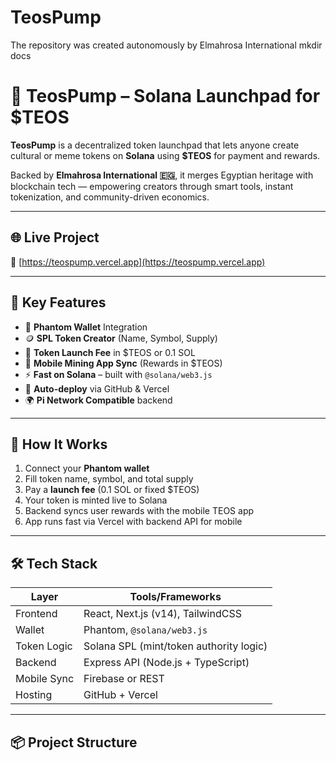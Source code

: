 # TeosPump
The repository was created autonomously  by Elmahrosa International 
mkdir docs
# 🚀 TeosPump – Solana Launchpad for $TEOS

**TeosPump** is a decentralized token launchpad that lets anyone create cultural or meme tokens on **Solana** using **$TEOS** for payment and rewards.

Backed by **Elmahrosa International 🇪🇬**, it merges Egyptian heritage with blockchain tech — empowering creators through smart tools, instant tokenization, and community-driven economics.

---

## 🌐 Live Project

🔗 [https://teospump.vercel.app](https://teospump.vercel.app)

---

## 🎯 Key Features

- 🔐 **Phantom Wallet** Integration  
- 🪙 **SPL Token Creator** (Name, Symbol, Supply)
- 💸 **Token Launch Fee** in $TEOS or 0.1 SOL
- 🎁 **Mobile Mining App Sync** (Rewards in $TEOS)
- ⚡ **Fast on Solana** – built with `@solana/web3.js`
- 🚀 **Auto-deploy** via GitHub & Vercel
- 🌍 **Pi Network Compatible** backend

---

## 🧠 How It Works

1. Connect your **Phantom wallet**
2. Fill token name, symbol, and total supply
3. Pay a **launch fee** (0.1 SOL or fixed $TEOS)
4. Your token is minted live to Solana
5. Backend syncs user rewards with the mobile TEOS app
6. App runs fast via Vercel with backend API for mobile

---

## 🛠 Tech Stack

| Layer        | Tools/Frameworks                          |
|--------------|--------------------------------------------|
| Frontend     | React, Next.js (v14), TailwindCSS          |
| Wallet       | Phantom, `@solana/web3.js`                |
| Token Logic  | Solana SPL (mint/token authority logic)    |
| Backend      | Express API (Node.js + TypeScript)         |
| Mobile Sync  | Firebase or REST                           |
| Hosting      | GitHub + Vercel                            |

---

## 📦 Project Structure


